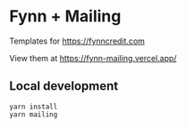 # Fynn + Mailing

Templates for https://fynncredit.com

View them at https://fynn-mailing.vercel.app/

## Local development

```
yarn install
yarn mailing
```
